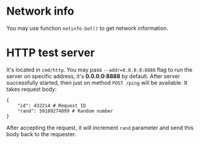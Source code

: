 # Network info
You may use function `netinfo.Get()` to get network information.

# HTTP test server
It's located in `cmd/http`. You may pass `--addr=0.0.0.0:8888` 
flag to run the server on specific address, it's **0.0.0.0:8888** by default.
After server successfully started, then just on method `POST /ping` will be available.
It takes request body:
```
{
    "id": 432214 # Request ID
    "rand": 59189274899 # Random number
}
```

After accepting the request, it will increment `rand` parameter and send this
body back to the requester.